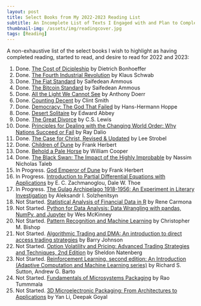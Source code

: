 ```yaml
---
layout: post
title: Select Books from My 2022-2023 Reading List
subtitle: An Incomplete List of Texts I Engaged with and Plan to Complete in 2022 to 2023
thumbnail-img: /assets/img/readingcover.jpg
tags: [Reading]
---
```


A non-exhaustive list of the select books I wish to highlight as having completed reading, started to read, and desire to read for 2022 and 2023:

1. Done. [The Cost of Dicipleship](https://www.amazon.com/Cost-Discipleship-Dietrich-Bonhoeffer/dp/0684815001/ref=sr_1_1?crid=20T7YY5FZF45V&keywords=the+cost+of+discipleship&qid=1678248267&s=books&sprefix=the+cost+of+dicipleshi%2Cstripbooks%2C184&sr=1-1) by Dietrich Bonhoeffer
2. Done. [The Fourth Industrial Revolution](https://www.amazon.com/Fourth-Industrial-Revolution-audiobook/dp/B01N5HH4SA/ref=sr_1_1?crid=2F4BSIOL6S8KB&keywords=fourth+industrial+revolution&qid=1678248453&s=books&sprefix=fourth+industrial+revolution%2Cstripbooks%2C138&sr=1-1) by Klaus Schwab
3. Done. [The Fiat Standard](https://www.amazon.com/Fiat-Standard-Slavery-Alternative-Civilization/dp/B09VVFCQ63/ref=sr_1_1?crid=BEZOYYVXR91A&keywords=the+fiat+standard&qid=1678248530&s=audible&sprefix=the+fiat+standar%2Caudible%2C142&sr=1-1) by Saifedean Ammous
4. Done. [The Bitcoin Standard](https://www.amazon.com/The-Bitcoin-Standard-audiobook/dp/B07D81VLQH/ref=sr_1_1?crid=YGR1V21VV2CJ&keywords=the+bitcoin+standard&qid=1678248831&s=audible&sprefix=the+bitcoin+standard%2Caudible%2C139&sr=1-1) by Saifedean Ammous
5. Done. [All the Light We Cannot See](https://www.amazon.com/All-Light-We-Cannot-See-audiobook/dp/B00IZGQ780/ref=sr_1_1?crid=1YRT9XT9OL2DV&keywords=all+the+light+we+cannot+see&qid=1678248907&s=audible&sprefix=all+the+light+we+cannot+see%2Caudible%2C141&sr=1-1) by Anthony Doerr
6. Done. [Counting Decent](https://www.amazon.com/Counting-Descent-Clint-Smith-audiobook/dp/B07ZJW1P7S/ref=sr_1_1?crid=34YUMY38MF4AY&keywords=counting+descent&qid=1678249057&s=audible&sprefix=counting+decent%2Caudible%2C137&sr=1-1) by Clint Smith
7. Done. [Democracy: The God That Failed](https://www.amazon.com/Democracy-Economics-Politics-Perspectives-Democratic/dp/B09445R2QX/ref=sr_1_1?crid=1UFD3URXPUOBN&keywords=democracy+the+god+that+failed&qid=1678249131&s=audible&sprefix=democracy+the+god+that+failed%2Caudible%2C137&sr=1-1) by Hans-Hermann Hoppe
8. Done. [Desert Solitaire](https://www.amazon.com/Desert-Solitaire-Edward-Abbey-audiobook/dp/B006OU866U/ref=sr_1_1?crid=2XBOG7PXHG9T4&keywords=Desert+Solitaire&qid=1678249216&s=audible&sprefix=desert+solitaire%2Caudible%2C144&sr=1-1) by Edward Abbey
9. Done. [The Great Divorce](https://www.amazon.com/The-Great-Divorce-C-S-Lewis-audiobook/dp/B00JPJH18G/ref=sr_1_1?crid=2RI2P2WRACAY6&keywords=The+great+Divorce&qid=1678249290&s=audible&sprefix=the+great+divorc%2Caudible%2C143&sr=1-1) by C.S. Lewis
10. Done. [Principles for Dealing with the Changing World Order: Why Nations Succeed or Fail](https://www.amazon.com/Changing-World-Order-Nations-Succeed/dp/B0873ZP8NG/ref=sr_1_1?crid=V00951Z6W6HP&keywords=principles+for+dealing+with+the+changing+world+order+book&qid=1678249388&s=audible&sprefix=principles+for+dealing+%2Caudible%2C142&sr=1-1) by Ray Dalio
11. Done. [The Case for Christ, Revised & Updated](https://www.amazon.com/Case-Christ-Revised-Updated-Investigation/dp/B01M1UOEV4/ref=sr_1_1_sspa?crid=3LBR8LFAJCX5Z&keywords=the+case+for+Christ&qid=1678249558&s=audible&sprefix=the+case+for+christ%2Caudible%2C151&sr=1-1-spons&psc=1&spLa=ZW5jcnlwdGVkUXVhbGlmaWVyPUExWU01RlVYWUFZV0xGJmVuY3J5cHRlZElkPUEwMTc4MjUyM01ZVzZSVElXSE1KUSZlbmNyeXB0ZWRBZElkPUEwMDU0MTE4MUdJWFlHUjBFNFdFTCZ3aWRnZXROYW1lPXNwX2F0ZiZhY3Rpb249Y2xpY2tSZWRpcmVjdCZkb05vdExvZ0NsaWNrPXRydWU=) by Lee Strobel
12. Done. [Children of Dune](https://www.amazon.com/Children-of-Dune-Frank-Herbert-audiobook/dp/B0013O8X60/ref=sr_1_1?crid=1Z9NYPQZJLFPV&keywords=children+of+Dune&qid=1678249818&s=audible&sprefix=children+of+dun%2Caudible%2C139&sr=1-1) by Frank Herbert
13. Done. [Behold a Pale Horse](https://www.amazon.com/Behold-Pale-Horse-audiobook/dp/B07FPV6CCR/ref=sr_1_1?crid=2MG95425OQIF2&keywords=behold+a+pale+horse+by+william+cooper+original&qid=1678249898&s=audible&sprefix=behold+a%2Caudible%2C131&sr=1-1) by William Cooper
14. Done. [The Black Swan: The Impact of the Highly Improbable](https://www.amazon.com/Black-Swan-Improbable-Robustness-Fragility/dp/081297381X) by Nassim Nicholas Taleb
15. In Progress. [God Emperor of Dune](https://www.amazon.com/God-Emperor-of-Dune-Frank-Herbert-audiobook/dp/B001CA5UPM/ref=sr_1_1?crid=BPE29PXH22SD&keywords=god+emperor+of+dune&qid=1678250085&s=audible&sprefix=god+empero%2Caudible%2C140&sr=1-1) by Frank Herbert
16. In Progress. [Introduction to Partial Differential Equations with Applications](https://www.amazon.com/Introduction-Differential-Equations-Applications-Mathematics/dp/0486652513/ref=sr_1_3?crid=29D1VA4095HLO&keywords=intro+to+partial+differential+equations&qid=1678250239&s=audible&sprefix=intro+to+partial+differntial+equation%2Caudible%2C129&sr=1-3) by E. C. Zachmanoglou, Dale W. Thoe
17. In Progress. [The Gulag Archipelago 1918-1956: An Experiment in Literary Investigation](https://www.amazon.com/Gulag-Archipelago-1918-1956-Experiment-Investigation/dp/B07WX3FYWS/ref=sr_1_1?crid=HOOTS4VC6OPB&keywords=the+gulag+archipelago&qid=1678250381&s=audible&sprefix=the+gulag+ar%2Caudible%2C142&sr=1-1) by Aleksandr I. Solzhenitsyn
18. Not Started. [Statistical Analysis of Financial Data in R](https://www.amazon.com/Statistical-Analysis-Financial-Springer-Statistics/dp/1461487870/ref=sr_1_1?keywords=statistical+analysis+of+financial+data+in+R&qid=1678251506&sr=8-1) by Rene Carmona
19. Not Started. [Python for Data Analysis: Data Wrangling with pandas, NumPy, and Jupyter](https://www.amazon.com/Python-Data-Analysis-Wrangling-Jupyter/dp/109810403X/ref=sr_1_1?crid=2JSVQKYHGGYGY&keywords=python+for+Data+Analysis&qid=1678251588&sprefix=python+for+data+analysis%2Caps%2C116&sr=8-1) by Wes McKinney
20. Not Started. [Pattern Recognition and Machine Learning](https://www.amazon.com/Pattern-Recognition-Learning-Information-Statistics/dp/0387310738/ref=sr_1_1?crid=1H0MSR1FRI7OS&keywords=pattern+recognition+and+machine+learning&qid=1678251694&sprefix=pattern+recognition%2Caps%2C112&sr=8-1) by Christopher M. Bishop
21. Not Started. [Algorithmic Trading and DMA: An introduction to direct access trading strategies](https://www.amazon.com/Algorithmic-Trading-DMA-introduction-strategies/dp/0956399207/ref=sr_1_2?crid=25KNWB1LYWFZX&keywords=algorithmic+Trading+and+DMA&qid=1678251806&sprefix=algorithmic+trading+and+dma%2Caps%2C115&sr=8-2) by Barry Johnson
22. Not Started. [Option Volatility and Pricing: Advanced Trading Strategies and Techniques, 2nd Edition](https://www.amazon.com/Option-Volatility-Pricing-Strategies-Techniques/dp/0071818774/ref=sr_1_1?crid=1X65JGSYBB6QM&keywords=option+volatility+and+pricing+by+sheldon+natenberg&qid=1678251891&sprefix=Option+Volatilit%2Caps%2C115&sr=8-1) by Sheldon Natenberg
23. Not Started. [Reinforcement Learning, second edition: An Introduction (Adaptive Computation and Machine Learning series)](https://www.amazon.com/Reinforcement-Learning-Introduction-Adaptive-Computation/dp/0262039249/ref=sr_1_2?crid=1KL9N9SRL4BJQ&keywords=adaptive+computation+and+machine+learning+series+Richard+Sutton&qid=1678252033&sprefix=adaptive+computation+and+machine+learning+series+richard+sutton%2Caps%2C107&sr=8-2) by Richard S. Sutton, Andrew G. Barto
24. Not Started. [Fundamentals of Microsystems Packaging](https://www.amazon.com/Fundamentals-Microsystems-Packaging-Rao-Tummala/dp/0071371699/ref=sr_1_1?crid=NP0CI28SABQT&keywords=fundamentals+of+microsystems+packaging&qid=1678252160&sprefix=fundamentals+of+microsystems%2Caps%2C117&sr=8-1) by Rao Tummmala
25. Not Started. [3D Microelectronic Packaging: From Architectures to Applications](https://www.amazon.com/Microelectronic-Packaging-Architectures-Applications-Microelectronics/dp/9811570892/ref=sr_1_1?crid=LASKAFNIKRFY&keywords=3d+microelectronic+packaging&qid=1678252224&sprefix=3d+microelectronic+packaging%2Caps%2C113&sr=8-1) by Yan Li, Deepak Goyal



